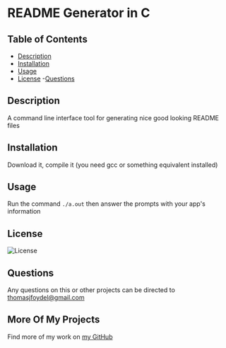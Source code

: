 # README Generator in C

## Table of Contents

- [Description](#Description)
- [Installation](#Installation)
- [Usage](#Usage)
- [License](#License) -[Questions](#Questions)

## Description

A command line interface tool for generating nice good looking README files

## Installation

Download it, compile it (you need gcc or something equivalent installed)

## Usage

Run the command `./a.out` then answer the prompts with your app's information

## License

![License](https://img.shields.io/badge/license-MIT-blue)

## Questions

Any questions on this or other projects can be directed to thomasjfoydel@gmail.com

## More Of My Projects

Find more of my work on [my GitHub](https://github.com/thomasfoydel)
